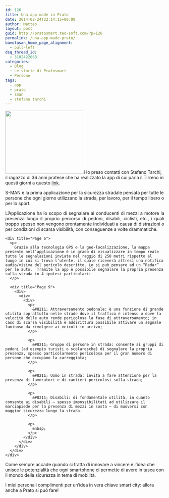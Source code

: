 ```yaml
---
id: 126
title: Una app made in Prato
date: 2014-02-24T22:14:15+00:00
author: Matteo
layout: post
guid: http://pratosmart.teo-soft.com/?p=126
permalink: /una-app-made-prato/
bavotasan_home_page_alignment:
  - pull-left
dsq_thread_id:
  - 3102422068
categories:
  - Blog
  - Le storie di Pratosmart
  - Persone
tags:
  - app
  - prato
  - sman
  - stefano tarchi
---
```

<img class="alignleft" src="http://iltirreno.gelocal.it/polopoly_fs/1.8717773.1393058426!/httpImage/image._gen/derivatives/landscape_250/image." alt="" width="250" height="200" />Ho preso contatti con Stefano Tarchi, il ragazzo di 36 anni pratese che ha realizzato la app di cui parla il Tirreno in questi giorni a questo <a title="link" href="http://iltirreno.gelocal.it/prato/cronaca/2014/02/22/news/l-app-che-salva-i-pedoni-dall-investimento-1.8717774" target="_blank">link</a>.

<div title="Page 2">
  <p>
    S-MAN è la prima applicazione per la sicurezza stradale pensata per tutte le persone che ogni giorno utilizzano la strada, per lavoro, per il tempo libero o per lo sport.
  </p>
  
  <div title="Page 3">
    <p style="text-align: justify;">
      L’Applicazione ha lo scopo di segnalare ai conducenti di mezzi a motore la presenza lungo il proprio percorso di pedoni, disabili, ciclisti, etc., i quali troppo spesso non vengono prontamente individuati a causa di distrazioni o per condizioni di scarsa visibilità, con conseguenze a volte drammatiche.
    </p>
    
    <div title="Page 6">
      <p>
        Grazie alla tecnologia GPS e la geo-localizzazione, la mappa presente nell’applicazione è in grado di visualizzare in tempo reale tutte le segnalazioni inviate nel raggio di 250 metri rispetto al luogo in cui si trova l’utente, il quale riceverà altresì una notifica audio/visiva del pericolo descritto. Lo si può pensare ad un “Radar” per le auto.  Tramite la app è possibile segnalare la propria presenza sulla strada in 4 ipotesi particolari:
      </p>
      
      <div title="Page 9">
        <div>
          <div>
            <div>
              <p>
                &#8211; Attraversamento pedonale: è una funzione di grande utilità soprattutto nelle strade dove il traffico è intenso o dove la velocità delle auto rende pericolosa la fase di attraversamento; in caso di scarsa visibilità è addirittura possibile attivare un segnale luminoso da rivolgere ai veicoli in arrivo;
              </p>
              
              <p>
                &#8211; Gruppo di persone in strada: consente ai gruppi di pedoni (ad esempio turisti o scolaresche) di segnalare la propria presenza, spesso particolarmente pericolosa per il gran numero di persone che occupano la carreggiata;
              </p>
              
              <p>
                &#8211; Uomo in strada: invita a fare attenzione per la presenza di lavoratori e di cantieri pericolosi sulla strada;
              </p>
              
              <p>
                &#8211; Disabili: di fondamentale utilità, in quanto consente ai disabili – spesso impossibilitati ad utilizzare il marciapiede per la presenza di mezzi in sosta – di muoversi con maggior sicurezza lungo la strada.
              </p>
              
              <p>
                &nbsp;
              </p>
            </div>
          </div>
        </div>
      </div>
    </div>
  </div>
</div>

Come sempre accade quando si tratta di innovare a vincere è l&#8217;idea che unisce le potenzialità che ogni smartphone ci permette di avere in tasca con il mondo della sicurezza in tema di mobilità.

I miei personali complimenti per un&#8217;idea in vera chiave smart city: allora anche a Prato si può fare!

<div class="jetpack-video-wrapper">
  <span class='embed-youtube' style='text-align:center; display: block;'></span>
</div>